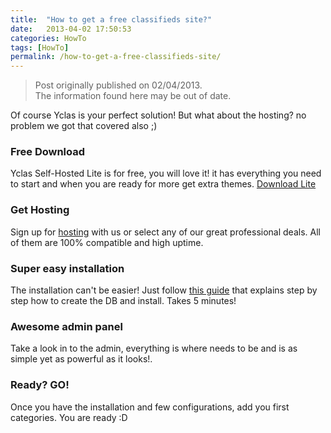 ```yaml
---
title:  "How to get a free classifieds site?"
date:   2013-04-02 17:50:53
categories: HowTo
tags: [HowTo]
permalink: /how-to-get-a-free-classifieds-site/
---
```

>Post originally published on 02/04/2013.<br>
>The information found here may be out of date.

Of course Yclas is your perfect solution! But what about the hosting? no problem we got that covered also ;) 

### Free Download

Yclas Self-Hosted Lite is for free, you will love it! it has everything you need to start and when you are ready for more get extra themes. [Download Lite](https://yclas.com/self-hosted.html#package)

### Get Hosting

Sign up for [hosting](https://yclas.com/) with us or select any of our great professional deals. All of them are 100% compatible and high uptime.

### Super easy installation

The installation can't be easier! Just follow [this guide](https://docs.yclas.com/install-self-hosted/) that explains step by step how to create the DB and install. Takes 5 minutes!

### Awesome admin panel

Take a look in to the admin, everything is where needs to be and is as simple yet as powerful as it looks!.

### Ready? GO!

Once you have the installation and few configurations, add you first categories. You are ready :D
